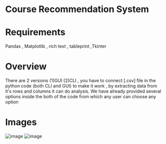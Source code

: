 # Course Recommendation System 
# Requirements 
Pandas , Matplotlib , rich text , tableprint ,Tkinter
# Overview
There are 2 versions (1)GUI (2)CLI , you have to connect [.csv] file in the python code (both CLI and GUI) to make it work , by extracting data from it's rows and columns it can do analysis.
We have already provided several options inside the both of the code from which any user can choose any option
# Images
![image](https://github.com/Pyadav1012/Machine-Learning-Capstone/assets/75874096/0bab2da4-656f-4185-bdd1-60efb024d689)
![image](https://github.com/Pyadav1012/Machine-Learning-Capstone/assets/75874096/afbfa728-abfa-43ac-9770-593d2211c803)

